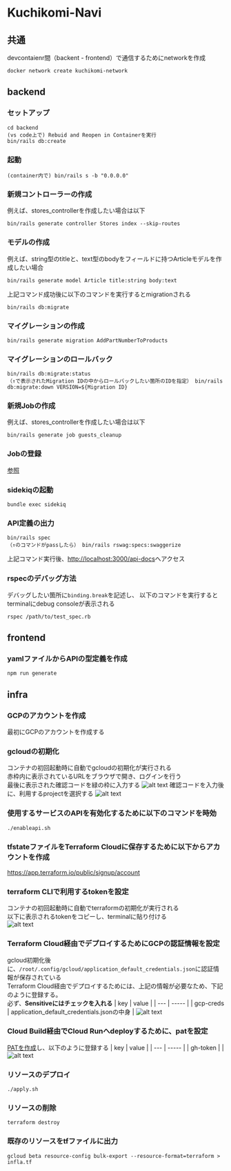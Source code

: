 # Kuchikomi-Navi

## 共通
devcontaienr間（backent - frontend）で通信するためにnetworkを作成
```
docker network create kuchikomi-network
```

## backend
### セットアップ
```
cd backend
(vs code上で) Rebuid and Reopen in Containerを実行 
bin/rails db:create
```

### 起動
```
(container内で) bin/rails s -b "0.0.0.0"
```

### 新規コントローラーの作成
例えば、stores_controllerを作成したい場合は以下
```
bin/rails generate controller Stores index --skip-routes
```

### モデルの作成
例えば、string型のtitleと、text型のbodyをフィールドに持つArticleモデルを作成したい場合
```
bin/rails generate model Article title:string body:text
```
上記コマンド成功後に以下のコマンドを実行するとmigrationされる
```
bin/rails db:migrate
```

### マイグレーションの作成
```
bin/rails generate migration AddPartNumberToProducts
```

### マイグレーションのロールバック
```
bin/rails db:migrate:status
（↑で表示されたMigration IDの中からロールバックしたい箇所のIDを指定） bin/rails db:migrate:down VERSION=${Migration ID}
```


### 新規Jobの作成
例えば、stores_controllerを作成したい場合は以下
```
bin/rails generate job guests_cleanup
```

### Jobの登録
[参照](https://github.com/sidekiq/sidekiq/wiki/Getting-Started)

### sidekiqの起動
```
bundle exec sidekiq
```

### API定義の出力
```
bin/rails spec
（↑のコマンドがpassしたら） bin/rails rswag:specs:swaggerize
```
上記コマンド実行後、[http://localhost:3000/api-docs](http://localhost:3000/api-docs)へアクセス

### rspecのデバッグ方法
デバッグしたい箇所に`binding.break`を記述し、
以下のコマンドを実行するとterminalにdebug consoleが表示される
```
rspec /path/to/test_spec.rb
```


## frontend
### yamlファイルからAPIの型定義を作成
```
npm run generate
```

## infra
### GCPのアカウントを作成
最初にGCPのアカウントを作成する

### gcloudの初期化
コンテナの初回起動時に自動でgcloudの初期化が実行される<br>
赤枠内に表示されているURLをブラウザで開き、ログインを行う<br>
最後に表示された確認コードを緑の枠に入力する
![alt text](./docs_image/image.png)
確認コードを入力後に、利用するprojectを選択する
![alt text](./docs_image/image2.png)

### 使用するサービスのAPIを有効化するために以下のコマンドを時効
```
./enableapi.sh
```

### tfstateファイルをTerraform Cloudに保存するために以下からアカウントを作成
https://app.terraform.io/public/signup/account

### terraform CLIで利用するtokenを設定
コンテナの初回起動時に自動でterraformの初期化が実行される<br>
以下に表示されるtokenをコピーし、terminalに貼り付ける<br>
![alt text](./docs_image/image4.png)

### Terraform Cloud経由でデプロイするためにGCPの認証情報を設定
gcloud初期化後に、`/root/.config/gcloud/application_default_credentials.json`に認証情報が保存されている<br>
Terraform Cloud経由でデプロイするためには、上記の情報が必要なため、下記のように登録する。<br>
必ず、<b>Sensitiveにはチェックを入れる</b>
| key | value |
| --- | ----- |
| gcp-creds | application_default_credentials.jsonの中身 |
![alt text](./docs_image/image5.png)

### Cloud Build経由でCloud Runへdeployするために、patを設定
[PATを作成](https://cloud.google.com/build/docs/automating-builds/github/connect-repo-github?hl=ja&generation=2nd-gen#connecting_a_github_host_programmatically:~:text=%E3%82%A4%E3%83%B3%E3%82%B9%E3%83%88%E3%83%BC%E3%83%AB%E3%81%97%E3%81%BE%E3%81%99%E3%80%82-,%E5%80%8B%E4%BA%BA%E7%94%A8%E3%81%AE,%E3%81%A6%E3%81%8F%E3%81%A0%E3%81%95%E3%81%84%E3%80%82,-%E5%80%8B%E4%BA%BA%E7%94%A8%E3%81%AE)し、以下のように登録する
| key | value |
| --- | ----- |
| gh-token | <PAT> |
![alt text](./docs_image/image5.png)

### リソースのデプロイ
```
./apply.sh
```

### リソースの削除
```
terraform destroy
```

### 既存のリソースをtfファイルに出力
```
gcloud beta resource-config bulk-export --resource-format=terraform > infla.tf
```